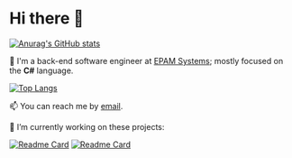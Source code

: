 # Hi there 👋

[![Anurag's GitHub stats](https://github-readme-stats.vercel.app/api?username=Hopelite&theme=chartreuse-dark&count_private=true&show_icons=true)]()

 💼 I'm a back-end software engineer at [EPAM Systems](https://www.epam.com/); mostly focused on the **C#** language. 

[![Top Langs](https://github-readme-stats.vercel.app/api/top-langs/?username=Hopelite&layout=compact&theme=chartreuse-dark&hide=C,kvlang)]()

 📫 You can reach me by [email](mailto:KurdesoWadim@gmail.com).

 🔭 I’m currently working on these projects:

[![Readme Card](https://github-readme-stats.vercel.app/api/pin/?username=Hopelite&repo=Enqueuer&theme=chartreuse-dark)](https://github.com/Hopelite/Enqueuer)
[![Readme Card](https://github-readme-stats.vercel.app/api/pin/?username=Hopelite&repo=Telegram.Bot.Extensions.DatePickers&theme=chartreuse-dark)](https://github.com/Hopelite/Telegram.Bot.Extensions.DatePickers)
